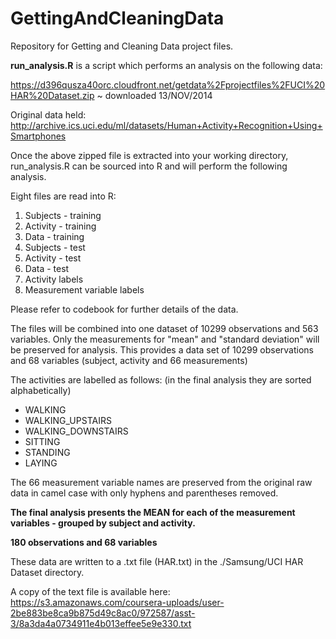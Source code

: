 GettingAndCleaningData
======================

Repository for Getting and Cleaning Data project files.

**run_analysis.R** is a script which performs an analysis on the following data:

https://d396qusza40orc.cloudfront.net/getdata%2Fprojectfiles%2FUCI%20HAR%20Dataset.zip 
~ downloaded 13/NOV/2014

Original data held:
http://archive.ics.uci.edu/ml/datasets/Human+Activity+Recognition+Using+Smartphones 

Once the above zipped file is extracted into your working directory, run_analysis.R can be sourced into R and will perform the following analysis.

Eight files are read into R:

1. Subjects - training
2. Activity - training
3. Data - training
4. Subjects - test
5. Activity - test
6. Data - test
7. Activity labels
8. Measurement variable labels

Please refer to codebook for further details of the data.

The files will be combined into one dataset of 10299 observations and 563 variables.
Only the measurements for "mean" and "standard deviation" will be preserved for analysis.
This provides a data set of 10299 observations and 68 variables (subject, activity and 66 measurements)

The activities are labelled as follows: (in the final analysis they are sorted alphabetically)
* WALKING
* WALKING_UPSTAIRS
* WALKING_DOWNSTAIRS
* SITTING
* STANDING
* LAYING

The 66 measurement variable names are preserved from the original raw data in camel case with only hyphens and parentheses removed.

**The final analysis presents the MEAN for each of the measurement variables - grouped by subject and activity.**

**180 observations and 68 variables**

These data are written to a .txt file (HAR.txt) in the ./Samsung/UCI HAR Dataset directory.

A copy of the text file is available here:
https://s3.amazonaws.com/coursera-uploads/user-2be883be8ca9b875d49c8ac0/972587/asst-3/8a3da4a0734911e4b013effee5e9e330.txt
